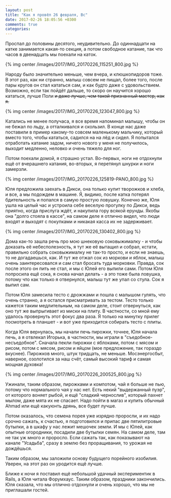 ```yaml
---
layout: post
title: "Как я провёл 26 февраля, Вс"
date: 2017-02-26 18:05:56 +0300
comments: true
categories: 
---
```

Проспал до половины десятого, неудивительно. До одиннадцати на катке занимается какая-то секция, а потом свободное катание, так что часов в двенадцать мы поехали на каток.

{% img center /images/2017/IMG_20170226_115251_800.jpg %}

Народу было значительно меньше, чем вчера, и клюшкопидоров тоже. В этот раз, как ни странно, малыш совсем не пищал, более того, после пары кругов он стал кататься сам, и как будто даже с удовольствием. Возможно, если так пойдёт дальше, то скоро он научится хорошо кататься, лучше Поли ~~и даже лучше, чем такой признанный мастер, как я.~~

{% img center /images/2017/IMG_20170226_123047_800.jpg %}

Катались не менее получаса, я все время напоминал малышу, чтобы он не бежал по льду, а отталкивался и скользил. В конце нас даже поставили в пример какому-то совсем маленькому мальчику, который вместо того, чтобы кататься, садился на на лёд и сидел. Я попытался отработать катание задом, ничего нового у меня не получилось, выходит медленно, неловко и очень тяжело для ног.

Потом поехали домой, я страшно устал. Во-первых, ноги не отдохнули ещё от вчерашнего катания, во-вторых, я перетянул шнурки и ноги замерзли. 

{% img center /images/2017/IMG_20170226_125819-PANO_800.jpg %}

Юля предложила заехать в Дикси, она только купит творожков и хлеба, и все, а мы подождем в машине. Я, видимо, после катка потерял бдительность и попался в самую простую ловушку. Конечно же, Юля ушла на целый час и устроила себе веселую прогулку по Дикси, ведь приятно, когда прислуга ждёт, и накупила гору всякой ерунды. Якобы она "долго стояла в кассе", на самом деле я отлично видел, что люди входят и выходят с покупками и никакая касса их не задерживает.

{% img center /images/2017/IMG_20170226_130402_800.jpg %}

Дома как-то зашла речь про мою шнековую соковыжималку - и чтобы доказать её небесполезность, я тут же её вытащил и собрал, кстати, правильно собрать соковыжималку не так-то просто, и если не знаешь, то не догадаешься, как. И тут же отжал сок из моркови и яблок, малыш очень заинтересовался и сам стал бросать туда морковки. Правда, сок после этого он пить не стал, и мы с Юлей его выпили сами. Потом Юля попросила ещё сока, я снова начал делать - а это тоже была ловушка, потому что как только я отвернулся, малыш тут же упал со стула. Сок я выпил сам.

Потом Юля замесила тесто с дрожжами и пошла с малышом гулять, что очень странно, а я остался присматривать за тестом. Тесто только кажется таким медлительным, на самом деле, стоит отвернуться, как оно тут же выпрыгивает из миски на плиту. В частности, со мной ему удалось провернуть этот фокус два раза. Я только на минутку прилег посмотреть в планшет - и вот уже приходится собирать тесто с плиты.

Когда Юля вернулась, мы начали печь пирожки, точнее, Юля начала печь, а я отвлекал Игорька, в частности, мы играли в "съедобное-несъедобное". Сначала пекли пирожки с яблоками, потом с мясом и рисом, потом с мясом, рисом и яйцом (мое предложение, так гораздо вкуснее). Пирожков много, штук тридцать, не меньше. Мосэнергосбыт, наверное, озолотился за наш счёт, самый высокий тариф и самая мощная духовка!

{% img center /images/2017/IMG_20170226_200525_800.jpg %}

Ужинали, таким образом, пирожками и компотом, чай я больше не пью, потому что нормального чая у нас нет. Есть некий "выдержанный пуэр", от которого воняет рыбой, и ещё "сладкий чернослив", который пахнет мылом, даже мята их не спасает. Надо пойти в магаз и купить обычный Ahmad или ещё какуюнть дрянь, все будет лучше.

Потом оказалось, что семена порея уже изрядно проросли, и их надо срочно сажать, к счастью, я подготовился и припас две пятилитровые бутылки, а в шкафу у нас лежит мешочек земли. И мы с Юлей, как опытные огородники, посадили две бутылки семян. На самом деле, там не так уж много и проросло. Если сажать так, как показывают на канале "Усадьба", сразу в землю без проращивания, то урожая не дождёшься. 

Таким образом, мы заложили основу будущего порейного изобилия. Уверен, на этот раз он уродится ещё лучше.

Ближе к ночи я поставил ещё небольшой удачный экспериментик в Rails, а Юля читала Форумхаус. Таким образом, праздники закончились. Юля сказала, что мы отлично отдохнули и очень хорошо, что мы не приглашали гостей.